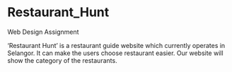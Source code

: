 # Restaurant_Hunt
 Web Design Assignment

‘Restaurant Hunt’ is a restaurant guide website which currently operates in Selangor. It can make the users choose restaurant easier. Our website will show the category of the restaurants.
